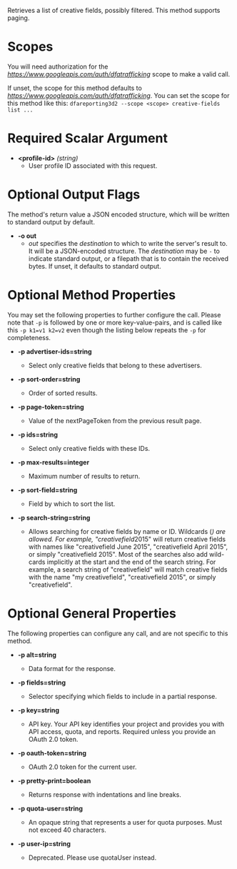 Retrieves a list of creative fields, possibly filtered. This method supports paging.
# Scopes

You will need authorization for the *https://www.googleapis.com/auth/dfatrafficking* scope to make a valid call.

If unset, the scope for this method defaults to *https://www.googleapis.com/auth/dfatrafficking*.
You can set the scope for this method like this: `dfareporting3d2 --scope <scope> creative-fields list ...`
# Required Scalar Argument
* **&lt;profile-id&gt;** *(string)*
    - User profile ID associated with this request.

# Optional Output Flags

The method's return value a JSON encoded structure, which will be written to standard output by default.

* **-o out**
    - *out* specifies the *destination* to which to write the server's result to.
      It will be a JSON-encoded structure.
      The *destination* may be `-` to indicate standard output, or a filepath that is to contain the received bytes.
      If unset, it defaults to standard output.
# Optional Method Properties

You may set the following properties to further configure the call. Please note that `-p` is followed by one 
or more key-value-pairs, and is called like this `-p k1=v1 k2=v2` even though the listing below repeats the
`-p` for completeness.

* **-p advertiser-ids=string**
    - Select only creative fields that belong to these advertisers.

* **-p sort-order=string**
    - Order of sorted results.

* **-p page-token=string**
    - Value of the nextPageToken from the previous result page.

* **-p ids=string**
    - Select only creative fields with these IDs.

* **-p max-results=integer**
    - Maximum number of results to return.

* **-p sort-field=string**
    - Field by which to sort the list.

* **-p search-string=string**
    - Allows searching for creative fields by name or ID. Wildcards (*) are allowed. For example, &#34;creativefield*2015&#34; will return creative fields with names like &#34;creativefield June 2015&#34;, &#34;creativefield April 2015&#34;, or simply &#34;creativefield 2015&#34;. Most of the searches also add wild-cards implicitly at the start and the end of the search string. For example, a search string of &#34;creativefield&#34; will match creative fields with the name &#34;my creativefield&#34;, &#34;creativefield 2015&#34;, or simply &#34;creativefield&#34;.

# Optional General Properties

The following properties can configure any call, and are not specific to this method.

* **-p alt=string**
    - Data format for the response.

* **-p fields=string**
    - Selector specifying which fields to include in a partial response.

* **-p key=string**
    - API key. Your API key identifies your project and provides you with API access, quota, and reports. Required unless you provide an OAuth 2.0 token.

* **-p oauth-token=string**
    - OAuth 2.0 token for the current user.

* **-p pretty-print=boolean**
    - Returns response with indentations and line breaks.

* **-p quota-user=string**
    - An opaque string that represents a user for quota purposes. Must not exceed 40 characters.

* **-p user-ip=string**
    - Deprecated. Please use quotaUser instead.

